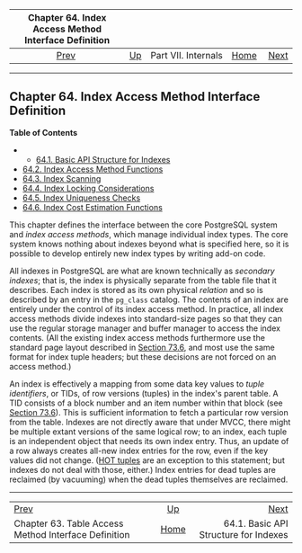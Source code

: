 <!--?xml version="1.0" encoding="UTF-8" standalone="no"?-->

|             Chapter 64. Index Access Method Interface Definition             |                                            |                     |                                                       |                                                                 |
| :--------------------------------------------------------------------------: | :----------------------------------------- | :-----------------: | ----------------------------------------------------: | --------------------------------------------------------------: |
| [Prev](tableam.html "Chapter 63. Table Access Method Interface Definition")  | [Up](internals.html "Part VII. Internals") | Part VII. Internals | [Home](index.html "PostgreSQL 17devel Documentation") |  [Next](index-api.html "64.1. Basic API Structure for Indexes") |

***

## Chapter 64. Index Access Method Interface Definition

**Table of Contents**

  * *   [64.1. Basic API Structure for Indexes](index-api.html)
* [64.2. Index Access Method Functions](index-functions.html)
* [64.3. Index Scanning](index-scanning.html)
* [64.4. Index Locking Considerations](index-locking.html)
* [64.5. Index Uniqueness Checks](index-unique-checks.html)
* [64.6. Index Cost Estimation Functions](index-cost-estimation.html)

This chapter defines the interface between the core PostgreSQL system and *index access methods*, which manage individual index types. The core system knows nothing about indexes beyond what is specified here, so it is possible to develop entirely new index types by writing add-on code.

All indexes in PostgreSQL are what are known technically as *secondary indexes*; that is, the index is physically separate from the table file that it describes. Each index is stored as its own physical *relation* and so is described by an entry in the `pg_class` catalog. The contents of an index are entirely under the control of its index access method. In practice, all index access methods divide indexes into standard-size pages so that they can use the regular storage manager and buffer manager to access the index contents. (All the existing index access methods furthermore use the standard page layout described in [Section 73.6](storage-page-layout.html "73.6. Database Page Layout"), and most use the same format for index tuple headers; but these decisions are not forced on an access method.)

An index is effectively a mapping from some data key values to *tuple identifiers*, or TIDs, of row versions (tuples) in the index's parent table. A TID consists of a block number and an item number within that block (see [Section 73.6](storage-page-layout.html "73.6. Database Page Layout")). This is sufficient information to fetch a particular row version from the table. Indexes are not directly aware that under MVCC, there might be multiple extant versions of the same logical row; to an index, each tuple is an independent object that needs its own index entry. Thus, an update of a row always creates all-new index entries for the row, even if the key values did not change. ([HOT tuples](storage-hot.html "73.7. Heap-Only Tuples (HOT)") are an exception to this statement; but indexes do not deal with those, either.) Index entries for dead tuples are reclaimed (by vacuuming) when the dead tuples themselves are reclaimed.

***

|                                                                              |                                                       |                                                                 |
| :--------------------------------------------------------------------------- | :---------------------------------------------------: | --------------------------------------------------------------: |
| [Prev](tableam.html "Chapter 63. Table Access Method Interface Definition")  |       [Up](internals.html "Part VII. Internals")      |  [Next](index-api.html "64.1. Basic API Structure for Indexes") |
| Chapter 63. Table Access Method Interface Definition                         | [Home](index.html "PostgreSQL 17devel Documentation") |                           64.1. Basic API Structure for Indexes |
